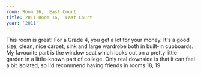 ```yaml
---
room: Room 16,  East Court
title: 2011 Room 16,  East Court
year: '2011'
---
```


This room is great! For a Grade 4, you get a lot for your money. It's a good size, clean, nice carpet, sink and large wardrobe both in built-in cupboards. My favourite part is the window seat which looks out on a pretty little garden in a little-known part of college. Only real downside is that it can feel a bit isolated, so I'd recommend having friends in rooms 18, 19